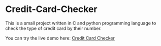 # Credit-Card-Checker

This is a small project written in C and python programming language to check the type of credit card by their number.

You can try the live demo here: [Credit Card Checker](https://credit-card-checker.streamlit.app/)
